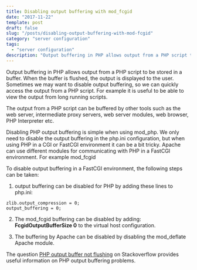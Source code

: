 ```yaml
---
title: Disabling output buffering with mod_fcgid
date: "2017-11-22"
template: post
draft: false
slug: "/posts/disabling-output-buffering-with-mod-fcgid"
category: "server configuration"
tags:
  - "server configuration"
description: "Output buffering in PHP allows output from a PHP script to be stored in a buffer. When the buffer is flushed, the output is displayed to the user. Sometimes we may want to disable output buffering, so we can quickly access the output from a PHP script. For example it is useful to be able to view the output from long running scripts."
---
```


Output buffering in PHP allows output from a PHP script to be stored in a buffer. When the buffer is flushed, the output is displayed to the user. Sometimes we may want to disable output buffering, so we can quickly access the output from a PHP script. For example it is useful to be able to view the output from long running scripts.

The output from a PHP script can be buffered by other tools such as the web server, intermediate proxy servers, web server modules, web browser, PHP Interpreter etc.

Disabling PHP output buffering is simple when using mod_php. We only need to disable the output buffering in the php.ini configuration, but when using PHP in a CGI or FastCGI environment it can be a bit tricky. Apache can use different modules for communicating with PHP in a FastCGI environment. For example mod_fcgid

To disable output buffering in a FastCGI environment, the following steps can be taken:

1. output buffering can be disabled for PHP by adding these lines to
php.ini:

```
zlib.output_compression = 0;
output_buffering = 0;
```

2. The mod_fcgid buffering can be disabled by adding: **FcgidOutputBufferSize 0** to the virtual host configuration.

3. The buffering by Apache can be disabled by disabling the mod_deflate Apache module.

The question [PHP output buffer not flushing](https://stackoverflow.com/questions/13751772/php-output-buffer-not-flushing) on Stackoverflow provides useful information on PHP output buffering problems.
